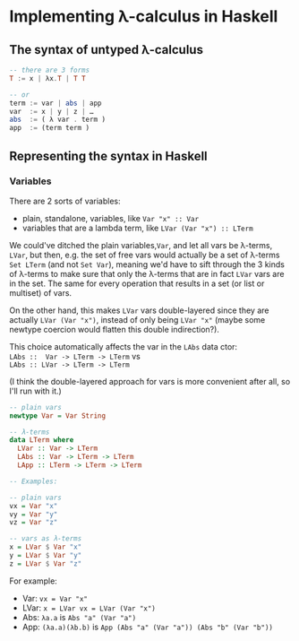 # Implementing λ-calculus in Haskell

## The syntax of untyped λ-calculus

```hs ebnf
-- there are 3 forms
T := x | λx.T | T T

-- or
term := var | abs | app
var  := x | y | z | …
abs  := ( λ var . term )
app  := (term term )
```

## Representing the syntax in Haskell

### Variables

There are 2 sorts of variables:
- plain, standalone, variables, like `Var "x" :: Var`
- variables that are a lambda term, like `LVar (Var "x") :: LTerm`

We could've ditched the plain variables,`Var`, and let all vars be λ-terms, `LVar`, but then, e.g. the set of free vars would actually be a set of λ-terms `Set LTerm` (and not `Set Var`), meaning we'd have to sift through the 3 kinds of λ-terms to make sure that only the λ-terms that are in fact `LVar` vars are in the set. The same for every operation that results in a set (or list or multiset) of vars.

On the other hand, this makes `LVar` vars double-layered since they are actually `LVar (Var "x")`, instead of only being `LVar "x"` (maybe some newtype coercion would flatten this double indirection?).

This choice automatically affects the var in the `LAbs` data ctor:    
`LAbs ::  Var -> LTerm -> LTerm` vs     
`LAbs :: LVar -> LTerm -> LTerm`

(I think the double-layered approach for vars is more convenient after all, so I'll run with it.)


```hs
-- plain vars
newtype Var = Var String

-- λ-terms
data LTerm where
  LVar :: Var -> LTerm
  LAbs :: Var -> LTerm -> LTerm
  LApp :: LTerm -> LTerm -> LTerm

-- Examples:

-- plain vars
vx = Var "x"
vy = Var "y"
vz = Var "z"

-- vars as λ-terms
x = LVar $ Var "x"
y = LVar $ Var "y"
z = LVar $ Var "z"
```

For example:
- Var: `vx = Var "x"`
- LVar: `x = LVar vx = LVar (Var "x")`
- Abs: `λa.a` is `Abs "a" (Var "a")`
- App: `(λa.a)(λb.b)` is `App (Abs "a" (Var "a")) (Abs "b" (Var "b"))`
